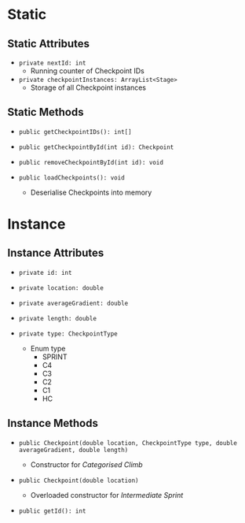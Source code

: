 # Static
## Static Attributes
- `private nextId: int`
	- Running counter of Checkpoint IDs
- `private checkpointInstances: ArrayList<Stage>`
	- Storage of all Checkpoint instances
## Static Methods
- `public getCheckpointIDs(): int[]`

- `public getCheckpointById(int id): Checkpoint`
- `public removeCheckpointById(int id): void`

- `public loadCheckpoints(): void`
	- Deserialise Checkpoints into memory
# Instance
## Instance Attributes
- `private id: int`

- `private location: double`
- `private averageGradient: double`
- `private length: double`
- `private type: CheckpointType`
	- Enum type
		- SPRINT
		- C4
		- C3
		- C2
		- C1
		- HC
## Instance Methods
- `public Checkpoint(double location, CheckpointType type, double averageGradient, double length)`
	- Constructor for *Categorised Climb*
- `public Checkpoint(double location)`
	- Overloaded constructor for *Intermediate Sprint*

- `public getId(): int`